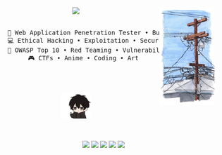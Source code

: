<div align="center">
  <img src="https://github.com/Redd255/Redd255/blob/main/ast/field30b.png" width="25%" align="right" />
  <img src="https://readme-typing-svg.demolab.com?font=Inconsolata&weight=500&size=50&duration=4000&pause=300&color=A7A459&center=true&vCenter=true&multiline=true&repeat=false&random=false&width=1300&height=140&lines=Hello,+I+am+Redd255;I'm+a+Web+App+Penetration+Tester+%E2%9C%A9" width="70%" />
  <br><br>
  <pre>
    💼 Web Application Penetration Tester • Bug Bounty Hunter
    💻 Ethical Hacking • Exploitation • Security
    📖 OWASP Top 10 • Red Teaming • Vulnerability Research
    🎮 CTFs • Anime • Coding • Art
  </pre>
  <br><br>
  <img src="https://github.com/Redd255/Redd255/blob/main/ast/wave-hi.gif" height="60" />
  <br><br><br>

  [![](https://img.shields.io/badge/LinkedIn-0A66C2)](http://linkedin.com/in/youssef-hayyani)
  [![](https://img.shields.io/badge/Twitter-1DA1F2)](https://twitter.com/yourhandle)
  [![](https://img.shields.io/badge/HackTheBox-9FEF00)](https://app.hackthebox.com/profile/yourprofile)
  [![](https://img.shields.io/badge/Bugcrowd-F26822)](https://bugcrowd.com/yourprofile)
  [![](https://img.shields.io/badge/TryHackMe-212C42)](https://tryhackme.com/p/youssefhayyani)
</div>
